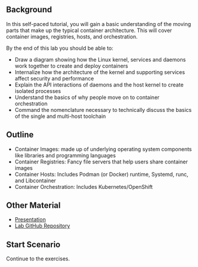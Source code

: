 ## Background
In this self-paced tutorial, you will gain a basic understanding of the moving parts that make up the typical container architecture.  This will cover container images, registries, hosts, and orchestration.

By the end of this lab you should be able to:
- Draw a diagram showing how the Linux kernel, services and daemons work together to create and deploy containers
- Internalize how the architecture of the kernel and supporting services affect security and performance
- Explain the API interactions of daemons and the host kernel to create isolated processes
- Understand the basics of why people move on to container orchestration
- Command the nomenclature necessary to technically discuss the basics of the single and multi-host toolchain

## Outline
- Container Images: made up of underlying operating system components like libraries and programming languages
- Container Registries: Fancy file servers that help users share container images
- Container Hosts: Includes Podman (or Docker) runtime, Systemd, runc, and Libcontainer
- Container Orchestration: Includes Kubernetes/OpenShift

## Other Material
- [Presentation](http://bit.ly/2V18QCg)
- [Lab GitHub Repository](https://github.com/openshift-labs/learn-katacoda)

## Start Scenario
Continue to the exercises.
